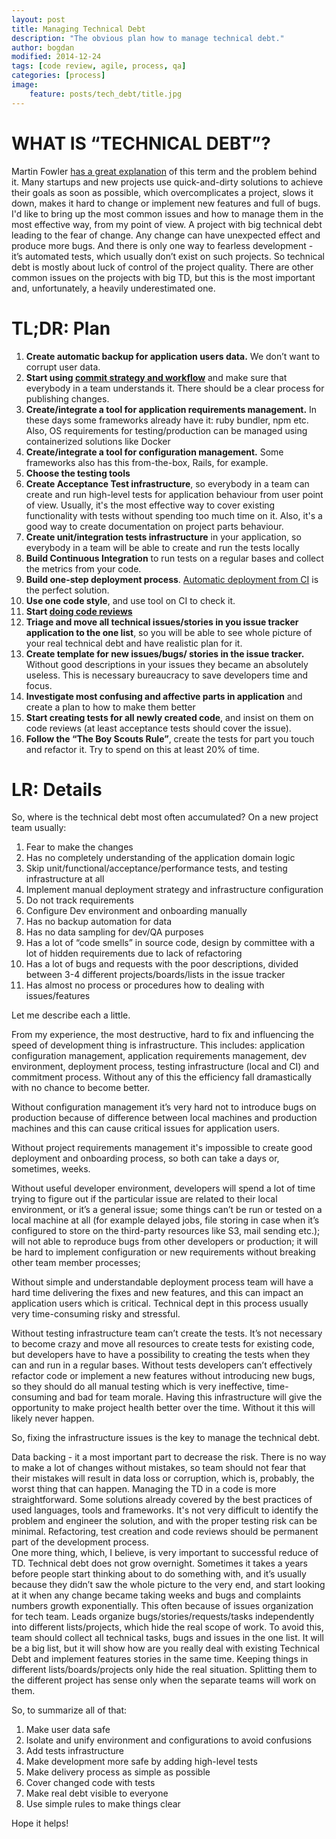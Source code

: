 ```yaml
---
layout: post
title: Managing Technical Debt
description: "The obvious plan how to manage technical debt."
author: bogdan
modified: 2014-12-24
tags: [code review, agile, process, qa]
categories: [process]
image:
    feature: posts/tech_debt/title.jpg
---
```


# WHAT IS “TECHNICAL DEBT”?

Martin Fowler [has a great explanation](https://martinfowler.com/bliki/TechnicalDebt.html) of this term and the problem behind it.  Many startups and new projects use quick-and-dirty solutions to achieve their goals as soon as possible, which overcomplicates a project, slows it down, makes it hard to change or implement new features and full of bugs. I'd like to bring up the most common issues and how to manage them in the most effective way, from my point of view.
A project with big technical debt leading to the fear of change. Any change can have unexpected effect and produce more bugs. And there is only one way to fearless development - it’s automated tests, which usually don’t exist on such projects. So technical debt is mostly about luck of control of the project quality. 
There are other common issues on the projects with big TD, but this is the most important and, unfortunately, a heavily underestimated one.
 <!-- more -->
 
# TL;DR: Plan
1. **Create automatic backup for application users data.** We don’t want to corrupt user data.
2. **Start using [commit strategy and workflow](http://nvie.com/posts/a-successful-git-branching-model/)** and make sure that everybody in a team understands it. There should be a clear process for publishing changes.
3. **Create/integrate a tool for application requirements management.** In these days some frameworks already have it: ruby bundler, npm etc. Also, OS requirements for testing/production can be managed using containerized solutions like Docker
4. **Create/integrate a tool for configuration management.** Some frameworks also has this from-the-box, Rails, for example.
5. **Choose the testing tools**
6. **Create Acceptance Test infrastructure**, so everybody in a team can create and run high-level tests for application behaviour from user point of view. Usually, it's the most effective way to cover existing functionality with tests without spending too much time on it. Also, it's a good way to create documentation on project parts behaviour.
7. **Create unit/integration tests infrastructure** in your application, so everybody in a team will be able to create and run the tests locally
8. **Build Continuous Integration** to run tests on a regular bases and collect the metrics from your code.
9. **Build one-step deployment process**. [Automatic deployment from CI](http://www.savvyclutch.com/devops/continuous-deployment-to-aws-ecs-and-circle-ci/) is the perfect solution. 
10. **Use one code style**, and use tool on CI to check it.
11. **Start [doing code reviews](http://www.savvyclutch.com/process/Make-Code-Review-Useful-Again/)**
12. **Triage and move all technical issues/stories in you issue tracker application to the one list**, so you will be able to see whole picture of your real technical debt and have realistic plan for it. 
13. **Create template for new issues/bugs/ stories in the issue tracker.** Without good descriptions in your issues they became an absolutely useless. This is necessary bureaucracy to save developers time and focus. 
14. **Investigate most confusing and affective parts in application** and create a plan to how to make them better
15. **Start creating tests for all newly created code**, and insist on them on code reviews (at least acceptance tests should cover the issue).
16. **Follow the “The Boy Scouts Rule”**, create the tests for part you touch and refactor it. Try to spend on this at least 20% of time.  

# LR: Details
So, where is the technical debt most often accumulated? On a new project team usually:

1. Fear to make the changes
2. Has no completely understanding of the application domain logic 
3. Skip unit/functional/acceptance/performance tests, and testing infrastructure at all
4. Implement manual deployment strategy and infrastructure configuration
5. Do not track requirements
6. Configure Dev environment and onboarding manually
7. Has no backup automation for data
8. Has no data sampling for dev/QA purposes 
9. Has a lot of “code smells” in source code, design by committee with a lot of hidden requirements due to lack of refactoring
10. Has a lot of bugs and requests with the poor descriptions, divided between 3-4 different projects/boards/lists in the issue tracker 
11. Has almost no process or procedures how to dealing with issues/features

Let me describe each a little. 

From my experience, the most destructive, hard to fix and influencing the speed of development thing is infrastructure. 
This includes: application configuration management, application requirements management, dev environment, deployment process, testing infrastructure (local and CI) and commitment process. Without any of this the efficiency fall dramastically with no chance to become better. 

Without configuration management it’s very hard not to introduce bugs on production because of difference between local machines and production machines and this can cause critical issues for application users. 

Without project requirements management it's impossible to create good deployment and onboarding process, so both can take a days or, sometimes, weeks. 

Without useful developer environment, developers will spend a lot of time trying to figure out if the particular issue are related to their local environment, or it’s a general issue; some things can’t be run or tested on a local machine at all (for example delayed jobs, file storing in case when it’s configured to store on the third-party resources like S3, mail sending etc.); will not able to reproduce bugs from other developers or production; it will be hard to implement configuration or new requirements without  breaking other team member processes; 

Without simple and understandable deployment process team will have a hard time delivering the fixes and new features, and this can impact an application users which is critical. Technical dept in this process usually very time-consuming risky and stressful.  

Without testing infrastructure team can’t create the tests. It’s not necessary to become crazy and move all resources to create tests for existing code, but developers have to have a possibility to creating the tests when they can and run in a regular bases. Without tests developers can’t effectively refactor code or implement a new features without introducing new bugs, so they should do all manual testing which is very ineffective, time-consuming and bad for team morale. Having this infrastructure will give the opportunity to make project health better over the time. Without it this will likely never happen.

So, fixing the infrastructure issues is the key to manage the technical debt.  

Data backing - it a most important part to decrease the risk. There is no way to make a lot of changes without mistakes, so team should not fear that their mistakes will result in data loss or corruption, which is, probably, the worst thing that can happen. 
Managing the TD in a code is more straightforward. Some solutions already covered by the best practices of used languages, tools and frameworks. It's not very difficult to identify the problem and engineer the solution, and with the proper testing risk can be minimal. Refactoring, test creation and code reviews should be permanent part of the development process.  
One more thing, which, I believe,  is very important to successful reduce of TD. Technical debt does not grow overnight. Sometimes it takes a years before people start thinking about to do something with, and it’s usually because they didn’t saw the whole picture to the very end, and start looking at it when any change became taking weeks and bugs and complaints numbers growth exponentially. This often because of issues organization for tech team. Leads organize bugs/stories/requests/tasks independently into different lists/projects, which hide the real scope of work. To avoid this, team should collect all technical tasks, bugs and issues in the one list. It will be a big list, but it will show how are you really deal with existing Technical Debt and implement features stories in the same time. Keeping things in different lists/boards/projects only hide the real situation. Splitting them to the different project has sense only when the separate teams will work on them.  

So, to summarize all of that:

1. Make user data safe
2. Isolate and unify environment and configurations to avoid confusions
3. Add tests infrastructure
4. Make development more safe by adding high-level tests
5. Make delivery process as simple as possible
6. Cover changed code with tests
7. Make real debt visible to everyone
8. Use simple rules to make things clear  

Hope it helps!
